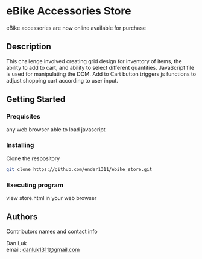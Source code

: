 # eBike Accessories Store

eBike accessories are now online available for purchase

## Description

This challenge involved creating grid design for inventory of items, the ability to add to cart, and ability to select different quantities.
JavaScript file is used for manipulating the DOM. Add to Cart button triggers js functions to adjust shopping cart according to user input.

## Getting Started

### Prequisites

any web browser able to load javascript

### Installing

Clone the respository

```sh
git clone https://github.com/ender1311/ebike_store.git
```

### Executing program

view store.html in your web browser


## Authors

Contributors names and contact info

Dan Luk  
email: danluk1311@gmail.com


